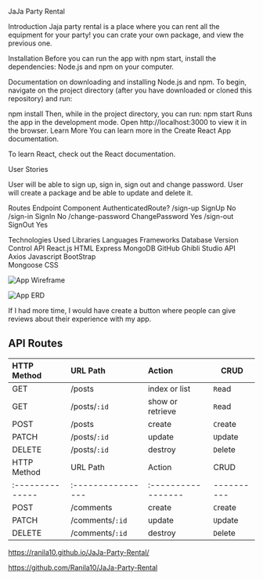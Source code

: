 JaJa Party Rental

Introduction 
Jaja party rental is a place where you can rent all the equipment for your party! you can crate your own package, and view the previous one.


Installation
Before you can run the app with npm start, install the dependencies: Node.js and npm on your computer.

Documentation on downloading and installing Node.js and npm. To begin, navigate on the project directory (after you have downloaded or cloned this repository) and run:

npm install
Then, while in the project directory, you can run:
npm start
Runs the app in the development mode.
Open http://localhost:3000 to view it in the browser.
Learn More
You can learn more in the Create React App documentation.

To learn React, check out the React documentation.

User Stories

User will be able to sign up, sign in, sign out and change password.
User will create a package and be able to update and delete it.

Routes
Endpoint	Component	AuthenticatedRoute?
/sign-up	SignUp	No
/sign-in	SignIn	No
/change-password	ChangePassword	Yes
/sign-out	SignOut	Yes

Technologies Used
Libraries	Languages	Frameworks	Database	Version Control	API
React.js	HTML	Express	MongoDB	GitHub	Ghibli Studio API
Axios	Javascript	BootStrap			
Mongoose	CSS				

![App Wireframe](https://i.imgur.com/xLLKtko.png)

![App ERD](https://i.imgur.com/iCemSKW.png)


If I had more time, I would have create a button where people can give reviews about their experience with my app.

## API Routes
| HTTP Method     | URL Path          | Action             | CRUD       |
| :-------------- | :---------------- | :----------------- | ---------- |
| GET             | /posts            | index or list      | `R`ead     |
| GET             | /posts/`:id`      | show or retrieve   | `R`ead     |
| POST            | /posts            | create             | `C`reate   |
| PATCH           | /posts/`:id`      | update             | `U`pdate   |
| DELETE          | /posts/`:id`      | destroy            | `D`elete   |
| HTTP Method     | URL Path          | Action             | CRUD       |
| :-------------- | :---------------- | :----------------- | ---------- |
| POST            | /comments         | create             | `C`reate   |
| PATCH           | /comments/`:id`   | update             | `U`pdate   |
| DELETE          | /comments/`:id`   | destroy            | `D`elete   |

https://ranila10.github.io/JaJa-Party-Rental/

https://github.com/Ranila10/JaJa-Party-Rental
